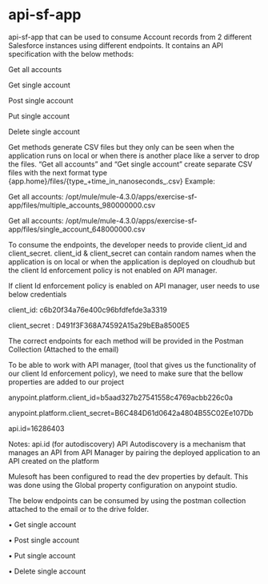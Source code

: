 # api-sf-app

api-sf-app that can be used to consume Account records from 2 different Salesforce instances using different endpoints. 
It contains an API specification with the below methods:

Get all accounts

Get single account

Post single account

Put single account

Delete single account


Get methods generate CSV files but they only can be seen when the application runs on local or when there is another place like a server to drop the files.
“Get all accounts” and “Get single account” create separate CSV files with the next format type
{app.home}/files/{type_+time_in_nanoseconds_.csv}
Example:

Get all accounts: /opt/mule/mule-4.3.0/apps/exercise-sf-app/files/multiple_accounts_980000000.csv

Get all accounts: /opt/mule/mule-4.3.0/apps/exercise-sf-app/files/single_account_648000000.csv

To consume the endpoints, the developer needs to provide client_id and client_secret.
client_id & client_secret can contain random names when the application is on local or when the application is deployed on cloudhub but the client Id enforcement policy is not enabled on API manager.

If client Id enforcement policy is enabled on API manager, user needs to use below credentials

client_id: c6b20f34a76e400c96bfdfefde3a3319

client_secret : D491f3F368A74592A15a29bEBa8500E5

The correct endpoints for each method will be provided in the Postman Collection (Attached to the email)

To be able to work with API manager, (tool that gives us the functionality of our client Id enforcement policy), we need to make sure that the bellow properties are added to our project

anypoint.platform.client_id=b5aad327b27541558c4769acbb226c0a

anypoint.platform.client_secret=B6C484D61d0642a4804B55C02Ee107Db

api.id=16286403

Notes:
api.id (for autodiscovery)
API Autodiscovery is a mechanism that manages an API from API Manager by pairing the deployed application to an API created on the platform

Mulesoft has been configured to read the dev properties by default. This was done using the Global property configuration on anypoint studio. 


The below endpoints can be consumed by using the postman collection attached to the email or to the drive folder.

•	Get single account

•	Post single account

•	Put single account

•	Delete single account

